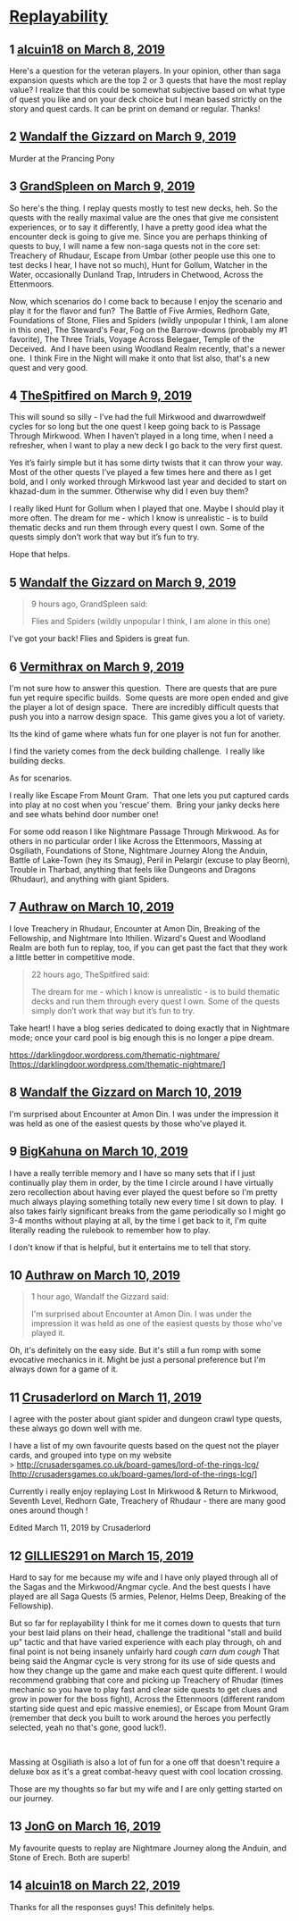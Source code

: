 # [Replayability](https://community.fantasyflightgames.com/topic/291934-replayability/)

## 1 [alcuin18 on March 8, 2019](https://community.fantasyflightgames.com/topic/291934-replayability/?do=findComment&comment=3642954)

Here's a question for the veteran players. In your opinion, other than saga expansion quests which are the top 2 or 3 quests that have the most replay value? I realize that this could be somewhat subjective based on what type of quest you like and on your deck choice but I mean based strictly on the story and quest cards. It can be print on demand or regular. Thanks!

## 2 [Wandalf the Gizzard on March 9, 2019](https://community.fantasyflightgames.com/topic/291934-replayability/?do=findComment&comment=3643499)

Murder at the Prancing Pony

## 3 [GrandSpleen on March 9, 2019](https://community.fantasyflightgames.com/topic/291934-replayability/?do=findComment&comment=3643563)

So here's the thing. I replay quests mostly to test new decks, heh. So the quests with the really maximal value are the ones that give me consistent experiences, or to say it differently, I have a pretty good idea what the encounter deck is going to give me. Since you are perhaps thinking of quests to buy, I will name a few non-saga quests not in the core set: Treachery of Rhudaur, Escape from Umbar (other people use this one to test decks I hear, I have not so much), Hunt for Gollum, Watcher in the Water, occasionally Dunland Trap, Intruders in Chetwood, Across the Ettenmoors.

Now, which scenarios do I come back to because I enjoy the scenario and play it for the flavor and fun?  The Battle of Five Armies, Redhorn Gate, Foundations of Stone, Flies and Spiders (wildly unpopular I think, I am alone in this one), The Steward's Fear, Fog on the Barrow-downs (probably my #1 favorite), The Three Trials, Voyage Across Belegaer, Temple of the Deceived.  And I have been using Woodland Realm recently, that's a newer one.  I think Fire in the Night will make it onto that list also, that's a new quest and very good.

## 4 [TheSpitfired on March 9, 2019](https://community.fantasyflightgames.com/topic/291934-replayability/?do=findComment&comment=3643573)

This will sound so silly - I’ve had the full Mirkwood and dwarrowdwelf cycles for so long but the one quest I keep going back to is Passage Through Mirkwood. When I haven’t played in a long time, when I need a refresher, when I want to play a new deck I go back to the very first quest.

Yes it’s fairly simple but it has some dirty twists that it can throw your way. Most of the other quests I’ve played a few times here and there as I get bold, and I only worked through Mirkwood last year and decided to start on khazad-dum in the summer. Otherwise why did I even buy them?

I really liked Hunt for Gollum when I played that one. Maybe I should play it more often. The dream for me - which I know is unrealistic - is to build thematic decks and run them through every quest I own. Some of the quests simply don’t work that way but it’s fun to try.

Hope that helps.

## 5 [Wandalf the Gizzard on March 9, 2019](https://community.fantasyflightgames.com/topic/291934-replayability/?do=findComment&comment=3643771)

> 9 hours ago, GrandSpleen said:
> 
> Flies and Spiders (wildly unpopular I think, I am alone in this one)

I've got your back! Flies and Spiders is great fun.

## 6 [Vermithrax on March 9, 2019](https://community.fantasyflightgames.com/topic/291934-replayability/?do=findComment&comment=3643825)

I'm not sure how to answer this question.  There are quests that are pure fun yet require specific builds.  Some quests are more open ended and give the player a lot of design space.  There are incredibly difficult quests that push you into a narrow design space.  This game gives you a lot of variety.

Its the kind of game where whats fun for one player is not fun for another.

I find the variety comes from the deck building challenge.  I really like building decks.

As for scenarios.

I really like Escape From Mount Gram.  That one lets you put captured cards into play at no cost when you 'rescue' them.  Bring your janky decks here and see whats behind door number one!

For some odd reason I like Nightmare Passage Through Mirkwood. As for others in no particular order I like Across the Ettenmoors, Massing at Osgiliath, Foundations of Stone, Nightmare Journey Along the Anduin, Battle of Lake-Town (hey its Smaug), Peril in Pelargir (excuse to play Beorn), Trouble in Tharbad, anything that feels like Dungeons and Dragons (Rhudaur), and anything with giant Spiders. 

## 7 [Authraw on March 10, 2019](https://community.fantasyflightgames.com/topic/291934-replayability/?do=findComment&comment=3644154)

I love Treachery in Rhudaur, Encounter at Amon Din, Breaking of the Fellowship, and Nightmare Into Ithilien. Wizard's Quest and Woodland Realm are both fun to replay, too, if you can get past the fact that they work a little better in competitive mode.

> 22 hours ago, TheSpitfired said:
> 
> The dream for me - which I know is unrealistic - is to build thematic decks and run them through every quest I own. Some of the quests simply don’t work that way but it’s fun to try.

Take heart! I have a blog series dedicated to doing exactly that in Nightmare mode; once your card pool is big enough this is no longer a pipe dream.

https://darklingdoor.wordpress.com/thematic-nightmare/ [https://darklingdoor.wordpress.com/thematic-nightmare/]

## 8 [Wandalf the Gizzard on March 10, 2019](https://community.fantasyflightgames.com/topic/291934-replayability/?do=findComment&comment=3644416)

I'm surprised about Encounter at Amon Din. I was under the impression it was held as one of the easiest quests by those who've played it.

## 9 [BigKahuna on March 10, 2019](https://community.fantasyflightgames.com/topic/291934-replayability/?do=findComment&comment=3644444)

I have a really terrible memory and I have so many sets that if I just continually play them in order, by the time I circle around I have virtually zero recollection about having ever played the quest before so I'm pretty much always playing something totally new every time I sit down to play.  I also takes fairly significant breaks from the game periodically so I might go 3-4 months without playing at all, by the time I get back to it, I'm quite literally reading the rulebook to remember how to play. 

I don't know if that is helpful, but it entertains me to tell that story.

## 10 [Authraw on March 10, 2019](https://community.fantasyflightgames.com/topic/291934-replayability/?do=findComment&comment=3644461)

> 1 hour ago, Wandalf the Gizzard said:
> 
> I'm surprised about Encounter at Amon Din. I was under the impression it was held as one of the easiest quests by those who've played it.

Oh, it's definitely on the easy side. But it's still a fun romp with some evocative mechanics in it. Might be just a personal preference but I'm always down for a game of it. 

## 11 [Crusaderlord on March 11, 2019](https://community.fantasyflightgames.com/topic/291934-replayability/?do=findComment&comment=3645000)

I agree with the poster about giant spider and dungeon crawl type quests, these always go down well with me.

I have a list of my own favourite quests based on the quest not the player cards, and grouped into type on my website > http://crusadersgames.co.uk/board-games/lord-of-the-rings-lcg/ [http://crusadersgames.co.uk/board-games/lord-of-the-rings-lcg/]

Currently i really enjoy replaying Lost In Mirkwood & Return to Mirkwood, Seventh Level, Redhorn Gate, Treachery of Rhudaur - there are many good ones around though !

Edited March 11, 2019 by Crusaderlord

## 12 [GILLIES291 on March 15, 2019](https://community.fantasyflightgames.com/topic/291934-replayability/?do=findComment&comment=3648910)

Hard to say for me because my wife and I have only played through all of the Sagas and the Mirkwood/Angmar cycle. And the best quests I have played are all Saga Quests (5 armies, Pelenor, Helms Deep, Breaking of the Fellowship). 

But so far for replayability I think for me it comes down to quests that turn your best laid plans on their head, challenge the traditional "stall and build up" tactic and that have varied experience with each play through, oh and final point is not being insanely unfairly hard *cough carn dum cough* That being said the Angmar cycle is very strong for its use of side quests and how they change up the game and make each quest quite different. I would recommend grabbing that core and picking up Treachery of Rhudar (times mechanic so you have to play fast and clear side quests to get clues and grow in power for the boss fight), Across the Ettenmoors (different random starting side quest and epic massive enemies), or Escape from Mount Gram (remember that deck you built to work around the heroes you perfectly selected, yeah no that's gone, good luck!).

 

Massing at Osgiliath is also a lot of fun for a one off that doesn't require a deluxe box as it's a great combat-heavy quest with cool location crossing.

Those are my thoughts so far but my wife and I are only getting started on our journey.

## 13 [JonG on March 16, 2019](https://community.fantasyflightgames.com/topic/291934-replayability/?do=findComment&comment=3649162)

My favourite quests to replay are Nightmare Journey along the Anduin, and Stone of Erech. Both are superb!

## 14 [alcuin18 on March 22, 2019](https://community.fantasyflightgames.com/topic/291934-replayability/?do=findComment&comment=3654710)

Thanks for all the responses guys! This definitely helps.

